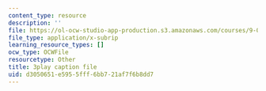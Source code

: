 ```yaml
---
content_type: resource
description: ''
file: https://ol-ocw-studio-app-production.s3.amazonaws.com/courses/9-00sc-introduction-to-psychology-fall-2011/d3050651e5955fff6bb721af7f6b8dd7_MYMYXhR2Ppw.srt
file_type: application/x-subrip
learning_resource_types: []
ocw_type: OCWFile
resourcetype: Other
title: 3play caption file
uid: d3050651-e595-5fff-6bb7-21af7f6b8dd7
---
```

